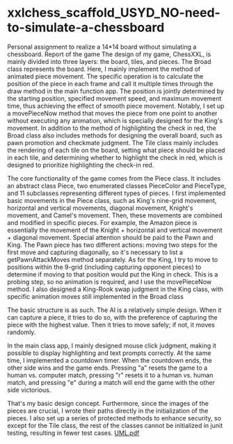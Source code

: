 # xxlchess_scaffold_USYD_NO-need-to-simulate-a-chessboard
Personal assignment to realize a 14*14 board without simulating a chessboard.
Report of the game
The design of my game, ChessXXL, is mainly divided into three layers: the board, tiles, and pieces. The Broad class represents the board. Here, I mainly implement the method of animated piece movement. The specific operation is to calculate the position of the piece in each frame and call it multiple times through the draw method in the main function app. The position is jointly determined by the starting position, specified movement speed, and maximum movement time, thus achieving the effect of smooth piece movement. Notably, I set up a movePieceNow method that moves the piece from one point to another without executing any animation, which is specially designed for the King's movement. In addition to the method of highlighting the check in red, the Broad class also includes methods for designing the overall board, such as pawn promotion and checkmate judgment. The Tile class mainly includes the rendering of each tile on the board, setting what piece should be placed in each tile, and determining whether to highlight the check in red, which is designed to prioritize highlighting the check-in red.

The core functionality of the game comes from the Piece class. It includes an abstract class Piece, two enumerated classes PieceColor and PieceType, and 11 subclasses representing different types of pieces. I first implemented basic movements in the Piece class, such as King's nine-grid movement, horizontal and vertical movements, diagonal movement, Knight's movement, and Camel's movement. Then, these movements are combined and modified in specific pieces. For example, the Amazon piece is essentially the movement of the Knight + horizontal and vertical movement + diagonal movement. Special attention should be paid to the Pawn and King. The Pawn piece has two different actions: moving two steps for the first move and capturing diagonally, so it's necessary to list a getPawnAttackMoves method separately. As for the King, I try to move to positions within the 9-grid (including capturing opponent pieces) to determine if moving to that position would put the King in check. This is a probing step, so no animation is required, and I use the movePieceNow method. I also designed a King-Rook swap judgment in the King class, with specific animation moves still implemented in the Broad class

The basic structure is as such. The AI is a relatively simple design. When it can capture a piece, it tries to do so, with the preference of capturing the piece with the highest value. Then it tries to move safely; if not, it moves randomly.

In the main class app, I mainly designed mouse click judgment, making it possible to display highlighting and text prompts correctly. At the same time, I implemented a countdown timer. When the countdown ends, the other side wins and the game ends. Pressing "a" resets the game to a human vs. computer match, pressing "r" resets it to a human vs. human match, and pressing "e" during a match will end the game with the other side victorious.

That's my basic design concept. Furthermore, since the images of the pieces are crucial, I wrote their paths directly in the initialization of the pieces. I also set up a series of protected methods to enhance security, so except for the Tile class, the rest of the classes cannot be initialized in junit testing, resulting in fewer test cases.
[UML.pdf](https://github.com/oliver0221/xxlchess_scaffold_USYD_NO-need-to-simulate-a-chessboard/files/12035427/UML.pdf)
